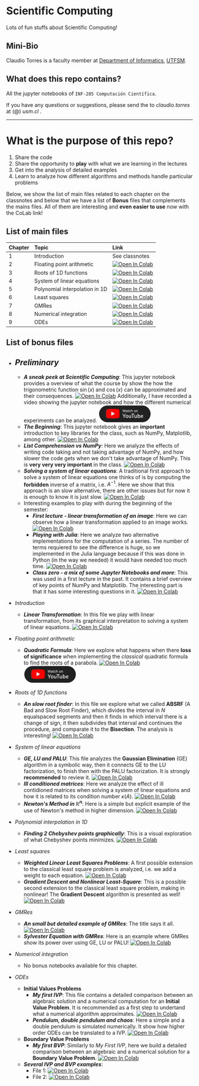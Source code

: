 # Scientific Computing

Lots of fun stuffs about Scientific Computing!

## Mini-Bio

Claudio Torres is a faculty member at [Department of Informatics](http://www.inf.utfsm.cl),
[UTFSM](http://www.usm.cl).

## What does this repo contains?

All the jupyter notebooks of ``INF-285 Computación Científica``.

If you have any questions or suggestions, please send the to _claudio.torres_ at (@) _usm.cl_ .

---

# What is the purpose of this repo?

1. Share the code
2. Share the opportunity to **play** with what we are learning in the lectures
3. Get into the analysis of detailed examples
4. Learn to analyze how different algorithms and methods handle particular problems

Below, we show the list of main files related to each chapter on the classnotes and below that we have a list of **Bonus** files that complements the mains files.
All of them are interesting and **even easier to use** now with the CoLab link!

## List of main files


| Chapter | Topic                          | Link                                                                                                                                                                                                    |
| :-------- | :------------------------------- | :-------------------------------------------------------------------------------------------------------------------------------------------------------------------------------------------------------- |
| 1       | Introduction                   | See classnotes                                                                                                                                                                                          |
| 2       | Floating point arithmetic      | [![Open In Colab](https://colab.research.google.com/assets/colab-badge.svg)](https://colab.research.google.com/github/tclaudioe/Scientific-Computing-V3/blob/main/02_floating_point_arithmetic.ipynb)   |
| 3       | Roots of 1D functions          | [![Open In Colab](https://colab.research.google.com/assets/colab-badge.svg)](https://colab.research.google.com/github/tclaudioe/Scientific-Computing-V3/blob/main/03_roots_of_1D_functions.ipynb)       |
| 4       | System of linear equations     | [![Open In Colab](https://colab.research.google.com/assets/colab-badge.svg)](https://colab.research.google.com/github/tclaudioe/Scientific-Computing-V3/blob/main/04_system_of_linear_equations.ipynb)  |
| 5       | Polynomial interpolation in 1D | [![Open In Colab](https://colab.research.google.com/assets/colab-badge.svg)](https://colab.research.google.com/github/tclaudioe/Scientific-Computing-V3/blob/main/05_Polynomial_Interpolation_1D.ipynb) |
| 6       | Least squares                  | [![Open In Colab](https://colab.research.google.com/assets/colab-badge.svg)](https://colab.research.google.com/github/tclaudioe/Scientific-Computing-V3/blob/main/06_Least_Squares.ipynb)               |
| 7       | GMRes                          | [![Open In Colab](https://colab.research.google.com/assets/colab-badge.svg)](https://colab.research.google.com/github/tclaudioe/Scientific-Computing-V3/blob/main/07_GMRes.ipynb)                       |
| 8       | Numerical integration          | [![Open In Colab](https://colab.research.google.com/assets/colab-badge.svg)](https://colab.research.google.com/github/tclaudioe/Scientific-Computing-V3/blob/main/08_Numerical_Integration.ipynb)       |
| 9       | ODEs                           | [![Open In Colab](https://colab.research.google.com/assets/colab-badge.svg)](https://colab.research.google.com/github/tclaudioe/Scientific-Computing-V3/blob/main/09_ODE.ipynb)                         |

## List of bonus files

- _Preliminary_
  -------------


  - _**A sneak peek at Scientific Computing**_: This jupyter notebook provides a overview of what the course by show the how the trigonometric function $\sin(x)$ and $\cos(x)$ can be approximated and their consequences. [![Open In Colab](https://colab.research.google.com/assets/colab-badge.svg)](https://colab.research.google.com/github/tclaudioe/Scientific-Computing-V3/blob/main/Bonus%20-%20current/Bonus%20-%20000%20-%20A%20sneak%20peek%20at%20Scientific%20Computing.ipynb) Additionally, I have recorded a video showing the jupyter notebook and how the different numerical experiments can be analyzed. [![Watch on YouTube](https://github.com/tclaudioe/Scientific-Computing-V3/blob/main/images/WatchonYouTube-black-1xPNG.png?raw=true)](https://youtu.be/8o07msNmqbk)
  - _**The Beginning**_: This jupyter notebook gives an **important** introduction to key libraries for the class, such as NumPy, Matplotlib, among other. [![Open In Colab](https://colab.research.google.com/assets/colab-badge.svg)](https://colab.research.google.com/github/tclaudioe/Scientific-Computing-V3/blob/main/Bonus%20-%20current/Bonus%20-%2000%20-%20The%20beginning.ipynb)
  - _**List Comprehension vs NumPy**_: Here we analyze the effects of writing code taking and not taking advantage of NumPy, and how slower the code gets when we don't take advantage of NumPy. This is **very very very important** in the class. [![Open In Colab](https://colab.research.google.com/assets/colab-badge.svg)](https://colab.research.google.com/github/tclaudioe/Scientific-Computing-V3/blob/main/Bonus%20-%20current/Bonus%20-%2000%20-%20List%20Comprehension%20vs%20NumPy.ipynb)
  - _**Solving a system of linear equations**_: A traditional first approach to solve a system of linear equations one thinks of is by computing the **forbidden** inverse of a matrix, i.e. $A^{-1}$. Here we show that this approach is an slow alternative, there are other issues but for now it is enough to know it is just slow. [![Open In Colab](https://colab.research.google.com/assets/colab-badge.svg)](https://colab.research.google.com/github/tclaudioe/Scientific-Computing-V3/blob/main/Bonus%20-%20current/Bonus%20-%2000%20-%20Solving%20a%20system%20of%20linear%20equations.ipynb)
  - Interesting examples to play with during the beginning of the semester:
    - _**First lecture - linear transformation of an image**_: Here we can observe how a linear transformation applied to an image works. [![Open In Colab](https://colab.research.google.com/assets/colab-badge.svg)](https://colab.research.google.com/github/tclaudioe/Scientific-Computing-V3/blob/main/Bonus%20-%20current/Bonus%20-%2000%20-%20First%20lecture%20-%20linear%20transformation%20of%20an%20image.ipynb)
    - _**Playing with Julia**_: Here we analyze two alternative implementations for the computation of a series. The number of terms requiered to see the difference is huge, so we implemented in the Julia language because if this was done in Python (in the way we needed) it would have needed too much time. [![Open In Colab](https://colab.research.google.com/assets/colab-badge.svg)](https://colab.research.google.com/github/tclaudioe/Scientific-Computing-V3/blob/main/Bonus%20-%20current/Bonus%20-%2000%20-%20Playing%20with%20Julia.ipynb)
    - _**Class zero - a mix of some Jupyter Notebooks and more**_: This was used in a first lecture in the past. It contains a brief overview of key points of NumPy and Matplotlib. The interesting part is that it has some interesting questions in it. [![Open In Colab](https://colab.research.google.com/assets/colab-badge.svg)](https://colab.research.google.com/github/tclaudioe/Scientific-Computing-V3/blob/main/Bonus%20-%20current/Bonus%20-%2000%20-%20Class%20zero.ipynb)
- _Introduction_

  - _**Linear Transformation**_: In this file we play with linear transformation, from its graphical interpretation to solving a system of linear equations. [![Open In Colab](https://colab.research.google.com/assets/colab-badge.svg)](https://colab.research.google.com/github/tclaudioe/Scientific-Computing-V3/blob/main/Bonus%20-%20current/Bonus%20-%2001%20-%20Linear%20Transformation.ipynb)
- _Floating point arithmetic_

  - _**Quadratic Formula**_: Here we explore what happens when there **loss of significance** when implementing the _classical_ quadratic formula to find the roots of a parabola. [![Open In Colab](https://colab.research.google.com/assets/colab-badge.svg)](https://colab.research.google.com/github/tclaudioe/Scientific-Computing-V3/blob/main/Bonus%20-%20current/Bonus%20-%2002%20-%20Quadratic%20formula.ipynb) [![Watch on YouTube](https://github.com/tclaudioe/Scientific-Computing-V3/blob/main/images/WatchonYouTube-black-1xPNG.png?raw=true)](https://youtu.be/Igj3PRc_e5A)
- _Roots of 1D functions_

  - _**An slow root finder**_: In this file we explore what we called **ABSRF** (A Bad and Slow Root Finder), which divides the interval in $N$ equalspaced segments and then it finds in which interval there is a change of sign, it then subdivides that interval and continues the procedure, and comparate it to the **Bisection**. The analysis is interesting! [![Open In Colab](https://colab.research.google.com/assets/colab-badge.svg)](https://colab.research.google.com/github/tclaudioe/Scientific-Computing-V3/blob/main/Bonus%20-%20current/Bonus%20-%2003%20-%20An%20slow%20root%20finder.ipynb)
- _System of linear equations_

  - _**GE, LU and PALU**_: This file analyzes the **Gaussian Elimination** (GE) algorithm in a symbolic way, then it connects GE to the LU factorization, to finish then with the PALU factorization. It is strongly **recommended** to review it. [![Open In Colab](https://colab.research.google.com/assets/colab-badge.svg)](https://colab.research.google.com/github/tclaudioe/Scientific-Computing-V3/blob/main/Bonus%20-%20current/Bonus%20-%2004%20-%20GE%2C%20LU%20and%20PALU.ipynb)
  - _**Ill conditioned matrices**_: Here we analyze the effect of ill contidioned matrices when solving a system of linear equations and how it is related to its condition number $\kappa(A)$. [![Open In Colab](https://colab.research.google.com/assets/colab-badge.svg)](https://colab.research.google.com/github/tclaudioe/Scientific-Computing-V3/blob/main/Bonus%20-%20current/Bonus%20-%2004%20-%20Ill%20conditioned%20matrices.ipynb)
  - _**Newton's Method in $\mathbb{R}^n$**_: Here is a simple but explicit example of the use of Newton's method in higher dimension. [![Open In Colab](https://colab.research.google.com/assets/colab-badge.svg)](https://colab.research.google.com/github/tclaudioe/Scientific-Computing-V3/blob/main/Bonus%20-%20current/Bonus%20-%2004%20-%20Newton%20Rn.ipynb)
- _Polynomial interpolation in 1D_

  - _**Finding 2 Chebyshev points graphically**_: This is a visual exploration of what Chebyshev points minimizes. [![Open In Colab](https://colab.research.google.com/assets/colab-badge.svg)](https://colab.research.google.com/github/tclaudioe/Scientific-Computing-V3/blob/main/Bonus%20-%20current/Bonus%20-%2005%20-%20Finding%202%20Chebyshev%20PointsGraphically.ipynb)
- _Least squares_

  - _**Weighted Linear Least Squares Problems**_: A first possible extension to the classical least square problem is analyzed, i.e. we add a weight to each equation. [![Open In Colab](https://colab.research.google.com/assets/colab-badge.svg)](https://colab.research.google.com/github/tclaudioe/Scientific-Computing-V3/blob/main/Bonus%20-%20current/Bonus%20-%2006%20-%20Weighted%20Least%20Squares.ipynb)
  - _**Gradient Descent and Nonlinear Least-Square**_: This is a possible second extension to the classical least square problem, making in nonlinear! The **Gradient Descent** algorithm is presented as well! [![Open In Colab](https://colab.research.google.com/assets/colab-badge.svg)](https://colab.research.google.com/github/tclaudioe/Scientific-Computing-V3/blob/main/Bonus%20-%20current/Bonus%20-%2006%20-%20Gradient%20Descent%20and%20Nonlinear%20Least-Square.ipynb)
- _GMRes_

  - _**An small but detailed example of GMRes**_: The title says it all. [![Open In Colab](https://colab.research.google.com/assets/colab-badge.svg)](https://colab.research.google.com/github/tclaudioe/Scientific-Computing-V3/blob/main/Bonus%20-%20current/Bonus%20-%2007%20-%20An%20small%20but%20detailed%20example%20of%20GMRes.ipynb)
  - _**Sylvester Equation with GMRes**_: Here is an example where GMRes show its power over using GE, LU or PALU! [![Open In Colab](https://colab.research.google.com/assets/colab-badge.svg)](https://colab.research.google.com/github/tclaudioe/Scientific-Computing-V3/blob/main/Bonus%20-%20current/Bonus%20-%2007%20-%20Sylvester%20Equation%20with%20GMRes.ipynb)
- _Numerical integration_

  - No bonus notebooks available for this chapter.
- _ODEs_

  - **Initial Values Problems**
    - _**My first IVP**_: This file contains a detailed comparison between an algebraic solution and a numerical computation for an **Initial Value Problem**. It is recommended as a first step to undertand what a numerical algorithm approximates. [![Open In Colab](https://colab.research.google.com/assets/colab-badge.svg)](https://colab.research.google.com/github/tclaudioe/Scientific-Computing-V3/blob/main/Bonus%20-%20current/Bonus%20-%2009%20-%20My%20first%20IVP.ipynb)
    - _**Pendulum, double pendulum and chaos**_: Here a simple and a double pendulum is simulated numerically. It show how higher order ODEs can be translated to a IVP. [![Open In Colab](https://colab.research.google.com/assets/colab-badge.svg)](https://colab.research.google.com/github/tclaudioe/Scientific-Computing-V3/blob/main/Bonus%20-%20current/Bonus%20-%2009%20-%20Pendulum%2C%20double%20pendulum%20and%20chaos.ipynb)
  - **Boundary Value Problems**
    - _**My first BVP**_: Similarly to _My First IVP_, here we build a detailed comparison between an algebraic and a numerical solution for a **Boundary Value Problem**. [![Open In Colab](https://colab.research.google.com/assets/colab-badge.svg)](https://colab.research.google.com/github/tclaudioe/Scientific-Computing-V3/blob/main/Bonus%20-%20current/Bonus%20-%2009%20-%20My%20first%20BVP.ipynb)
  - _**Several IVP and BVP examples**_:
    - File 1: [![Open In Colab](https://colab.research.google.com/assets/colab-badge.svg)](https://colab.research.google.com/github/tclaudioe/Scientific-Computing-V3/blob/main/Bonus%20-%20current/Bonus%20-%2009%20-%20BVP%20and%20IVP.ipynb)
    - File 2: [![Open In Colab](https://colab.research.google.com/assets/colab-badge.svg)](https://colab.research.google.com/github/tclaudioe/Scientific-Computing-V3/blob/main/Bonus%20-%20current/Bonus%20-%2009%20-%20linear%20and%20nonlinear%20BVP%20with%20Finite%20Difference%20and%20the%20Shooting%20Method.ipynb)
